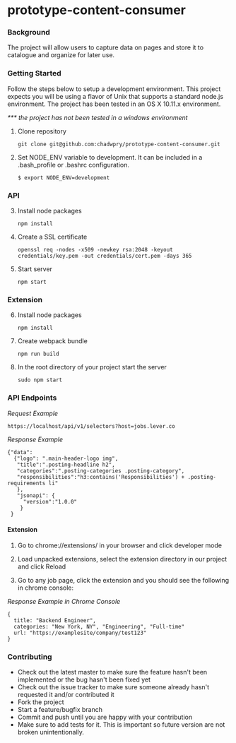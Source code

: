# prototype-content-consumer


### Background

The project will allow users to capture data on pages and store it to catalogue and organize for later use.

### Getting Started

Follow the steps below to setup a development environment. This project
expects you will be using a flavor of Unix that supports a standard node.js
environment. The project has been tested in an OS X 10.11.x environment.

_*** the project has not been tested in a windows environment_

1. Clone repository

    `git clone git@github.com:chadwpry/prototype-content-consumer.git`

2. Set NODE_ENV variable to development. It can be included in a .bash_profile or .bashrc configuration.

    `$ export NODE_ENV=development`

### API

3. Install node packages

    `npm install`

4. Create a SSL certificate

    `openssl req -nodes -x509 -newkey rsa:2048 -keyout credentials/key.pem -out credentials/cert.pem -days 365`

5. Start server

    `npm start`

### Extension

6. Install node packages

    `npm install`

7. Create webpack bundle

    `npm run build`

8. In the root directory of your project start the server

    `sudo npm start`


### API Endpoints

*Request Example*

    https://localhost/api/v1/selectors?host=jobs.lever.co

*Response Example*

    {"data":
      {"logo": ".main-header-logo img",
       "title":".posting-headline h2",
       "categories":".posting-categories .posting-category",
       "responsibilities":"h3:contains('Responsibilities') + .posting-requirements li"
       },
       "jsonapi": {
         "version":"1.0.0"
        }
     }

#### Extension

1. Go to chrome://extensions/ in your browser and click developer mode

2. Load unpacked extensions, select the extension directory in our project and click Reload

3. Go to any job page, click the extension and you should see the following in chrome console:


*Response Example in Chrome Console*

    {
      title: "Backend Engineer",
      categories: "New York, NY", "Engineering", "Full-time"
      url: "https://examplesite/company/test123"
    }


### Contributing

* Check out the latest master to make sure the feature hasn't been implemented or the bug hasn't been fixed yet
* Check out the issue tracker to make sure someone already hasn't requested it and/or contributed it
* Fork the project
* Start a feature/bugfix branch
* Commit and push until you are happy with your contribution
* Make sure to add tests for it. This is important so future version are not broken unintentionally.

